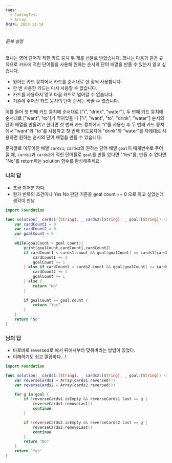 ```yaml
---
tags:
  - CodingTest
  - Array
푼날자: 2023-11-14
---
```

###### 문제 설명
코니는 영어 단어가 적힌 카드 뭉치 두 개를 선물로 받았습니다. 코니는 다음과 같은 규칙으로 카드에 적힌 단어들을 사용해 원하는 순서의 단어 배열을 만들 수 있는지 알고 싶습니다.
- 원하는 카드 뭉치에서 카드를 순서대로 한 장씩 사용합니다.
- 한 번 사용한 카드는 다시 사용할 수 없습니다.
- 카드를 사용하지 않고 다음 카드로 넘어갈 수 없습니다.
- 기존에 주어진 카드 뭉치의 단어 순서는 바꿀 수 없습니다.

예를 들어 첫 번째 카드 뭉치에 순서대로 ["i", "drink", "water"], 두 번째 카드 뭉치에 순서대로 ["want", "to"]가 적혀있을 때 ["i", "want", "to", "drink", "water"] 순서의 단어 배열을 만들려고 한다면 첫 번째 카드 뭉치에서 "i"를 사용한 후 두 번째 카드 뭉치에서 "want"와 "to"를 사용하고 첫 번째 카드뭉치에 "drink"와 "water"를 차례대로 사용하면 원하는 순서의 단어 배열을 만들 수 있습니다.

문자열로 이루어진 배열 `cards1`, `cards2`와 원하는 단어 배열 `goal`이 매개변수로 주어질 때, `cards1`과 `cards2`에 적힌 단어들로 `goal`를 만들 있다면 "Yes"를, 만들 수 없다면 "No"를 return하는 solution 함수를 완성해주세요.

### 나의 답
- 조금 지저분 하다.
- 뭔가 반복의 조건이나 Yes No 판단 기준을 goal count == 0 으로 하고 싶었는데 생각이 안남
```swift
import Foundation

func solution(_ cards1:[String], _ cards2:[String], _ goal:[String]) -> String {
    var cardCount1 = 0
    var cardCount2 = 0
    var goalCount = 0
    
    while(goalCount < goal.count){
        print(goalCount,cardCount1,cardCount2)
        if cardCount1 < cards1.count && goal[goalCount] == cards1[cardCount1] { 
            cardCount1 += 1
            goalCount += 1
        } else if cardCount2 < cards2.count && goal[goalCount] == cards2[cardCount2] { 
            cardCount2 += 1
            goalCount += 1
        } else {
            return "No"
        }
  
        if goalCount == goal.count { 
            return "Yes"
        }
    }
    return "No"
}
```

### 남의 답
- 바로바로 reversed로 해서 뒤에서부터 맞춰버리는 방법이 있었다.
- 이해하기도 쉽고 깔끔하다...!
```swift
import Foundation

func solution(_ cards1:[String], _ cards2:[String], _ goal:[String]) -> String {
    var reverseCards1 = Array(cards1.reversed())
    var reverseCards2 = Array(cards2.reversed())

    for g in goal {
        if !reverseCards1.isEmpty && reverseCards1.last == g {
            reverseCards1.removeLast()
            continue
        }

        if !reverseCards2.isEmpty && reverseCards2.last == g {
            reverseCards2.removeLast()
            continue
        }
        return "No"
    }
    return "Yes"
}
```